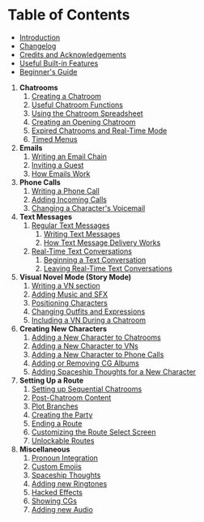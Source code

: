 # **Table of Contents**

* [Introduction](Home.md)
* [Changelog](Changelog.md)
* [Credits and Acknowledgements](Credits-and-Acknowledgements.md)
* [Useful Built-in Features](Useful-Built-in-Features.md)
* [Beginner's Guide](Beginners-Guide.md)

1. **Chatrooms**
   1. [Creating a Chatroom](Creating-a-Chatroom.md)
   2. [Useful Chatroom Functions](Useful-Chatroom-Functions.md)
   3. [Using the Chatroom Spreadsheet](Using-the-Chatroom-Spreadsheet.md)
   4. [Creating an Opening Chatroom](Creating-an-Opening-Chatroom.md)
   5. [Expired Chatrooms and Real-Time Mode](Expired-Chatrooms-and-Real-Time-Mode.md)
   6. [Timed Menus](Timed-Menus.md)
2. **Emails**
   1. [Writing an Email Chain](Writing-an-Email-Chain.md)
   2. [Inviting a Guest](Inviting-a-Guest.md)
   3. [How Emails Work](How-Emails-Work.md)
3. **Phone Calls**
   1. [Writing a Phone Call](Writing-a-Phone-Call.md)
   2. [Adding Incoming Calls](Adding-Incoming-Calls.md)
   3. [Changing a Character's Voicemail](Changing-a-Characters-Voicemail.md)
4. **Text Messages**
   1. [Regular Text Messages](Regular-Text-Messages.md)
      1. [Writing Text Messages](Writing-Text-Messages.md)
      2. [How Text Message Delivery Works](How-Text-Message-Delivery-Works.md)
   2. [Real-Time Text Conversations](Real-Time-Text-Conversations.md)
      1. [Beginning a Text Conversation](Beginning-a-Text-Conversation.md)
      2. [Leaving Real-Time Text Conversations](Leaving-Real-Time-Text-Conversations.md)
5. **Visual Novel Mode (Story Mode)**
   1. [Writing a VN section](Writing-a-VN-Section.md)
   2. [Adding Music and SFX](Adding-Music-and-SFX.md)
   3. [Positioning Characters](Positioning-Characters.md)
   4. [Changing Outfits and Expressions](Changing-Outfits-and-Expressions.md)
   5. [Including a VN During a Chatroom](Including-a-VN-During-a-Chatroom.md)
6. **Creating New Characters**
   1. [Adding a New Character to Chatrooms](Adding-a-New-Character-to-Chatrooms.md)
   2. [Adding a New Character to VNs](Adding-a-New-Character-to-VNs.md)
   3. [Adding a New Character to Phone Calls](Adding-a-New-Character-to-Phone-Calls.md)
   4. [Adding or Removing CG Albums](Adding-or-Removing-CG-Albums.md)
   5. [Adding Spaceship Thoughts for a New Character](Adding-Spaceship-Thoughts-for-a-New-Character.md)
7. **Setting Up a Route**
   1. [Setting up Sequential Chatrooms](Setting-up-Sequential-Chatrooms.md)
   2. [Post-Chatroom Content](Post-Chatroom-Content.md)
   3. [Plot Branches](Plot-Branches.md)
   4. [Creating the Party](Creating-the-Party.md)
   5. [Ending a Route](Ending-a-Route.md)
   6. [Customizing the Route Select Screen](Customizing-the-Route-Select-Screen.md)
   7. [Unlockable Routes](Unlockable-Routes.md)
8. **Miscellaneous**
   1. [Pronoun Integration](Pronoun-Integration.md)
   2. [Custom Emojis](Custom-Emojis.md)
   3. [Spaceship Thoughts](Spaceship-Thoughts.md)
   4. [Adding new Ringtones](Adding-New-Ringtones.md)
   5. [Hacked Effects](Hacked-Effects.md)
   6. [Showing CGs](Showing-CGs.md)
   7. [Adding new Audio](Adding-new-Audio.md)
